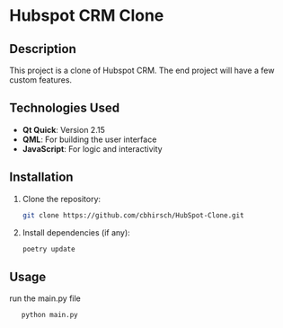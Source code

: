 # Hubspot CRM Clone

## Description
This project is a clone of Hubspot CRM. The end project will have a few custom features.

## Technologies Used
- **Qt Quick**: Version 2.15
- **QML**: For building the user interface
- **JavaScript**: For logic and interactivity

## Installation
1. Clone the repository:
   ```bash
   git clone https://github.com/cbhirsch/HubSpot-Clone.git

2. Install dependencies (if any):
   ```bash
   poetry update
   ```

## Usage
run the main.py file
```bash
   python main.py
   ```
